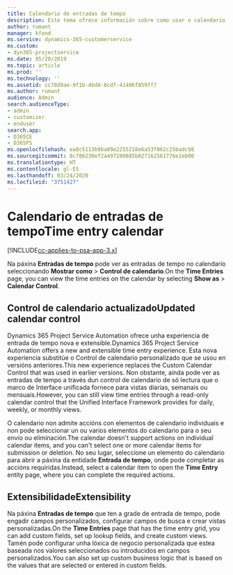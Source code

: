 ```yaml
---
title: Calendario de entradas de tempo
description: Este tema ofrece información sobre como usar o calendario de entradas de tempo.
author: rumant
manager: kfend
ms.service: dynamics-365-customerservice
ms.custom:
- dyn365-projectservice
ms.date: 05/20/2019
ms.topic: article
ms.prod: ''
ms.technology: ''
ms.assetid: cc78d9ae-9f1b-4bd4-8cdf-41406f859ff7
ms.author: rumant
audience: Admin
search.audienceType:
- admin
- customizer
- enduser
search.app:
- D365CE
- D365PS
ms.openlocfilehash: ea8c5113b9ba89e2255218e6a53f062c25badc98
ms.sourcegitcommit: 8c786230ef2a497280885b827162561776e2eb00
ms.translationtype: HT
ms.contentlocale: gl-ES
ms.lasthandoff: 03/24/2020
ms.locfileid: "3751427"
---
```

# <a name="time-entry-calendar"></a><span data-ttu-id="c0798-103">Calendario de entradas de tempo</span><span class="sxs-lookup"><span data-stu-id="c0798-103">Time entry calendar</span></span>

[!INCLUDE[cc-applies-to-psa-app-3.x](../includes/cc-applies-to-psa-app-3x.md)]

<span data-ttu-id="c0798-104">Na páxina **Entradas de tempo** pode ver as entradas de tempo no calendario seleccionando **Mostrar como** \> **Control de calendario**.</span><span class="sxs-lookup"><span data-stu-id="c0798-104">On the **Time Entries** page, you can view the time entries on the calendar by selecting **Show as** \> **Calendar Control**.</span></span>

## <a name="updated-calendar-control"></a><span data-ttu-id="c0798-105">Control de calendario actualizado</span><span class="sxs-lookup"><span data-stu-id="c0798-105">Updated calendar control</span></span>

<span data-ttu-id="c0798-106">Dynamics 365 Project Service Automation ofrece unha experiencia de entrada de tempo nova e extensible.</span><span class="sxs-lookup"><span data-stu-id="c0798-106">Dynamics 365 Project Service Automation offers a new and extensible time entry experience.</span></span> <span data-ttu-id="c0798-107">Esta nova experiencia substitúe o Control de calendario personalizado que se usou en versións anteriores.</span><span class="sxs-lookup"><span data-stu-id="c0798-107">This new experience replaces the Custom Calendar Control that was used in earlier versions.</span></span> <span data-ttu-id="c0798-108">Non obstante, aínda pode ver as entradas de tempo a través dun control de calendario de só lectura que o marco de Interface unificada fornece para vistas diarias, semanais ou mensuais.</span><span class="sxs-lookup"><span data-stu-id="c0798-108">However, you can still view time entries through a read-only calendar control that the Unified Interface Framework provides for daily, weekly, or monthly views.</span></span>

<span data-ttu-id="c0798-109">O calendario non admite accións con elementos de calendario individuais e non pode seleccionar un ou varios elementos do calendario para o seu envío ou eliminación.</span><span class="sxs-lookup"><span data-stu-id="c0798-109">The calendar doesn't support actions on individual calendar items, and you can't select one or more calendar items for submission or deletion.</span></span> <span data-ttu-id="c0798-110">No seu lugar, seleccione un elemento do calendario para abrir a páxina da entidade **Entrada de tempo**, onde pode completar as accións requiridas.</span><span class="sxs-lookup"><span data-stu-id="c0798-110">Instead, select a calendar item to open the **Time Entry** entity page, where you can complete the required actions.</span></span>

## <a name="extensibility"></a><span data-ttu-id="c0798-111">Extensibilidade</span><span class="sxs-lookup"><span data-stu-id="c0798-111">Extensibility</span></span>

<span data-ttu-id="c0798-112">Na páxina **Entradas de tempo** que ten a grade de entrada de tempo, pode engadir campos personalizados, configurar campos de busca e crear vistas personalizadas.</span><span class="sxs-lookup"><span data-stu-id="c0798-112">On the **Time Entries** page that has the time entry grid, you can add custom fields, set up lookup fields, and create custom views.</span></span> <span data-ttu-id="c0798-113">Tamén pode configurar unha lóxica de negocio personalizada que estea baseada nos valores seleccionados ou introducidos en campos personalizados.</span><span class="sxs-lookup"><span data-stu-id="c0798-113">You can also set up custom business logic that is based on the values that are selected or entered in custom fields.</span></span>
